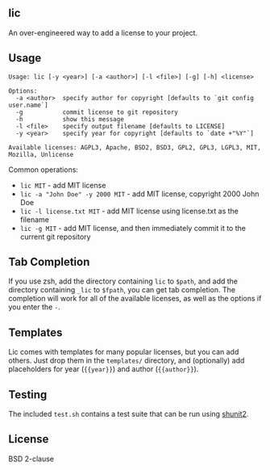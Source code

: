 ## lic

An over-engineered way to add a license to your project.

## Usage

```
Usage: lic [-y <year>] [-a <author>] [-l <file>] [-g] [-h] <license>

Options:
  -a <author>  specify author for copyright [defaults to `git config user.name`]
  -g           commit license to git repository
  -h           show this message
  -l <file>    specify output filename [defaults to LICENSE]
  -y <year>    specify year for copyright [defaults to `date +"%Y"`]

Available licenses: AGPL3, Apache, BSD2, BSD3, GPL2, GPL3, LGPL3, MIT, Mozilla, Unlicense
```

Common operations:

* `lic MIT` - add MIT license
* `lic -a "John Doe" -y 2000 MIT` - add MIT license, copyright 2000 John Doe
* `lic -l license.txt MIT` - add MIT license using license.txt as the filename
* `lic -g MIT` - add MIT license, and then immediately commit it to the current
  git repository

## Tab Completion

If you use zsh, add the directory containing `lic` to `$path`, and add the
directory containing `_lic` to `$fpath`, you can get tab completion. The
completion will work for all of the available licenses, as well as the options
if you enter the `-`.

## Templates

Lic comes with templates for many popular licenses, but you can add others. Just
drop them in the `templates/` directory, and (optionally) add placeholders for
year (`{{year}}`) and author (`{{author}}`).

## Testing

The included `test.sh` contains a test suite that can be run using
[shunit2](https://github.com/kward/shunit2).

## License

BSD 2-clause
